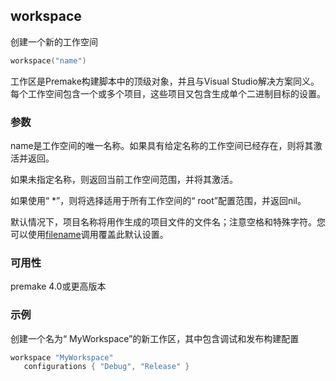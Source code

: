 ## workspace

创建一个新的工作空间

```lua
workspace("name")
```

工作区是Premake构建脚本中的顶级对象，并且与Visual Studio解决方案同义。每个工作空间包含一个或多个项目，这些项目又包含生成单个二进制目标的设置。

### 参数

name是工作空间的唯一名称。如果具有给定名称的工作空间已经存在，则将其激活并返回。

如果未指定名称，则返回当前工作空间范围，并将其激活。

 如果使用“ *”，则将选择适用于所有工作空间的“ root”配置范围，并返回nil。

默认情况下，项目名称将用作生成的项目文件的文件名；注意空格和特殊字符。您可以使用[filename](reference/project-settings/filename.md)调用覆盖此默认设置。

### 可用性

premake 4.0或更高版本

### 示例

创建一个名为“ MyWorkspace”的新工作区，其中包含调试和发布构建配置

```lua
workspace "MyWorkspace"
   configurations { "Debug", "Release" }
```

